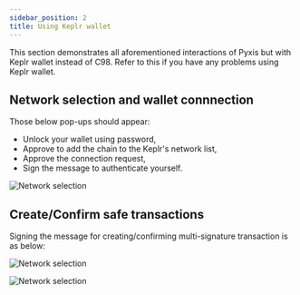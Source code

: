 ```yaml
---
sidebar_position: 2
title: Using Keplr wallet
---
```

This section demonstrates all aforementioned interactions of Pyxis but with Keplr wallet instead of C98. Refer to this if you have any problems using Keplr wallet. 

## Network selection and wallet connnection

Those below pop-ups should appear:
- Unlock your wallet using password,
- Approve to add the chain to the Keplr's network list,
- Approve the connection request,
- Sign the message to authenticate yourself.
 
![Network selection](/img/pyxis-safe/extras/keplr/connect_your_wallet.png)

## Create/Confirm safe transactions

Signing the message for creating/confirming multi-signature transaction is as below:

![Network selection](/img/pyxis-safe/extras/keplr/create_safe_transaction.png)

![Network selection](/img/pyxis-safe/extras/keplr/confirm_safe_transaction.png)
